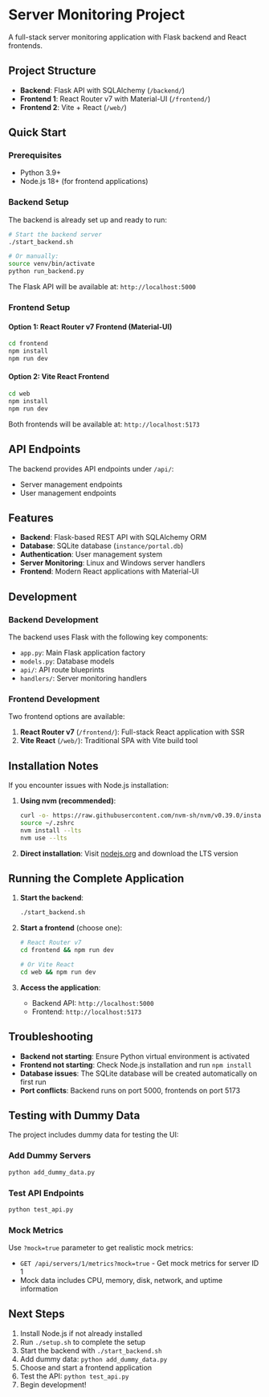# Server Monitoring Project

A full-stack server monitoring application with Flask backend and React frontends.

## Project Structure

- **Backend**: Flask API with SQLAlchemy (`/backend/`)
- **Frontend 1**: React Router v7 with Material-UI (`/frontend/`)
- **Frontend 2**: Vite + React (`/web/`)

## Quick Start

### Prerequisites

- Python 3.9+
- Node.js 18+ (for frontend applications)

### Backend Setup

The backend is already set up and ready to run:

```bash
# Start the backend server
./start_backend.sh

# Or manually:
source venv/bin/activate
python run_backend.py
```

The Flask API will be available at: `http://localhost:5000`

### Frontend Setup

#### Option 1: React Router v7 Frontend (Material-UI)

```bash
cd frontend
npm install
npm run dev
```

#### Option 2: Vite React Frontend

```bash
cd web
npm install
npm run dev
```

Both frontends will be available at: `http://localhost:5173`

## API Endpoints

The backend provides API endpoints under `/api/`:

- Server management endpoints
- User management endpoints

## Features

- **Backend**: Flask-based REST API with SQLAlchemy ORM
- **Database**: SQLite database (`instance/portal.db`)
- **Authentication**: User management system
- **Server Monitoring**: Linux and Windows server handlers
- **Frontend**: Modern React applications with Material-UI

## Development

### Backend Development

The backend uses Flask with the following key components:

- `app.py`: Main Flask application factory
- `models.py`: Database models
- `api/`: API route blueprints
- `handlers/`: Server monitoring handlers

### Frontend Development

Two frontend options are available:

1. **React Router v7** (`/frontend/`): Full-stack React application with SSR
2. **Vite React** (`/web/`): Traditional SPA with Vite build tool

## Installation Notes

If you encounter issues with Node.js installation:

1. **Using nvm (recommended)**:
   ```bash
   curl -o- https://raw.githubusercontent.com/nvm-sh/nvm/v0.39.0/install.sh | bash
   source ~/.zshrc
   nvm install --lts
   nvm use --lts
   ```

2. **Direct installation**: Visit [nodejs.org](https://nodejs.org/) and download the LTS version

## Running the Complete Application

1. **Start the backend**:
   ```bash
   ./start_backend.sh
   ```

2. **Start a frontend** (choose one):
   ```bash
   # React Router v7
   cd frontend && npm run dev
   
   # Or Vite React
   cd web && npm run dev
   ```

3. **Access the application**:
   - Backend API: `http://localhost:5000`
   - Frontend: `http://localhost:5173`

## Troubleshooting

- **Backend not starting**: Ensure Python virtual environment is activated
- **Frontend not starting**: Check Node.js installation and run `npm install`
- **Database issues**: The SQLite database will be created automatically on first run
- **Port conflicts**: Backend runs on port 5000, frontends on port 5173

## Testing with Dummy Data

The project includes dummy data for testing the UI:

### Add Dummy Servers
```bash
python add_dummy_data.py
```

### Test API Endpoints
```bash
python test_api.py
```

### Mock Metrics
Use `?mock=true` parameter to get realistic mock metrics:
- `GET /api/servers/1/metrics?mock=true` - Get mock metrics for server ID 1
- Mock data includes CPU, memory, disk, network, and uptime information

## Next Steps

1. Install Node.js if not already installed
2. Run `./setup.sh` to complete the setup
3. Start the backend with `./start_backend.sh`
4. Add dummy data: `python add_dummy_data.py`
5. Choose and start a frontend application
6. Test the API: `python test_api.py`
7. Begin development!
